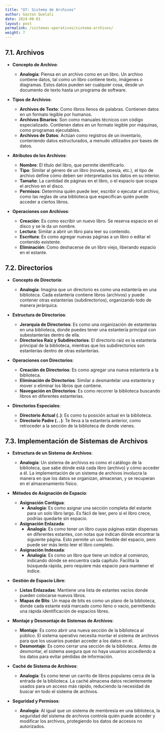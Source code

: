 ```yaml
---
title: "U7: Sistema de Archivos"
author: Gaston Quelali
date: 2024-08-01
layout: post
permalink: /sistemas-operativos/sistema-archivos/
weight: 7
---
```


## **7.1. Archivos**
- **Concepto de Archivo**:
  - **Analogía**: Piensa en un archivo como en un libro. Un archivo contiene datos, tal como un libro contiene texto, imágenes o diagramas. Estos datos pueden ser cualquier cosa, desde un documento de texto hasta un programa de software.
  
- **Tipos de Archivos**:
  - **Archivos de Texto**: Como libros llenos de palabras. Contienen datos en un formato legible por humanos.
  - **Archivos Binarios**: Son como manuales técnicos con código especializado. Contienen datos en un formato legible por máquinas, como programas ejecutables.
  - **Archivos de Datos**: Actúan como registros de un inventario, conteniendo datos estructurados, a menudo utilizados por bases de datos.

- **Atributos de los Archivos**:
  - **Nombre**: El título del libro, que permite identificarlo.
  - **Tipo**: Similar al género de un libro (novela, poesía, etc.), el tipo de archivo define cómo deben ser interpretados los datos en su interior.
  - **Tamaño**: La cantidad de páginas en el libro, o el espacio que ocupa el archivo en el disco.
  - **Permisos**: Determina quién puede leer, escribir o ejecutar el archivo, como las reglas de una biblioteca que especifican quién puede acceder a ciertos libros.

- **Operaciones con Archivos**:
  - **Creación**: Es como escribir un nuevo libro. Se reserva espacio en el disco y se le da un nombre.
  - **Lectura**: Similar a abrir un libro para leer su contenido.
  - **Escritura**: Es como agregar nuevas páginas a un libro o editar el contenido existente.
  - **Eliminación**: Como deshacerse de un libro viejo, liberando espacio en el estante.

## **7.2. Directorios**
- **Concepto de Directorio**:
  - **Analogía**: Imagina que un directorio es como una estantería en una biblioteca. Cada estantería contiene libros (archivos) y puede contener otras estanterías (subdirectorios), organizando todo de manera jerárquica.

- **Estructura de Directorios**:
  - **Jerarquía de Directorios**: Es como una organización de estanterías en una biblioteca, donde puedes tener una estantería principal con subestanterías dentro de ella.
  - **Directorios Raíz y Subdirectorios**: El directorio raíz es la estantería principal de la biblioteca, mientras que los subdirectorios son estanterías dentro de otras estanterías.

- **Operaciones con Directorios**:
  - **Creación de Directorios**: Es como agregar una nueva estantería a la biblioteca.
  - **Eliminación de Directorios**: Similar a desmantelar una estantería y mover o eliminar los libros que contiene.
  - **Navegación en Directorios**: Es como recorrer la biblioteca buscando libros en diferentes estanterías.

- **Directorios Especiales**:
  - **Directorio Actual (`.`)**: Es como tu posición actual en la biblioteca.
  - **Directorio Padre (`..`)**: Te lleva a la estantería anterior, como retroceder a la sección de la biblioteca de donde vienes.

## **7.3. Implementación de Sistemas de Archivos**
- **Estructura de un Sistema de Archivos**:
  - **Analogía**: Un sistema de archivos es como el catálogo de la biblioteca, que sabe dónde está cada libro (archivo) y cómo acceder a él. La implementación de un sistema de archivos involucra la manera en que los datos se organizan, almacenan, y se recuperan en el almacenamiento físico.

- **Métodos de Asignación de Espacio**:
  - **Asignación Contigua**:
    - **Analogía**: Es como asignar una sección completa del estante para un solo libro largo. Es fácil de leer, pero si el libro crece, podrías quedarte sin espacio.
  - **Asignación Enlazada**:
    - **Analogía**: Es como tener un libro cuyas páginas están dispersas en diferentes estantes, con notas que indican dónde encontrar la siguiente página. Esto permite un uso flexible del espacio, pero puede ser más lento leer el libro completo.
  - **Asignación Indexada**:
    - **Analogía**: Es como un libro que tiene un índice al comienzo, indicando dónde se encuentra cada capítulo. Facilita la búsqueda rápida, pero requiere más espacio para mantener el índice.

- **Gestión de Espacio Libre**:
  - **Listas Enlazadas**: Mantiene una lista de estantes vacíos donde pueden colocarse nuevos libros.
  - **Mapas de Bits**: Un mapa de bits es como un plano de la biblioteca, donde cada estante está marcado como lleno o vacío, permitiendo una rápida identificación de espacios libres.

- **Montaje y Desmontaje de Sistemas de Archivos**:
  - **Montaje**: Es como abrir una nueva sección de la biblioteca al público. El sistema operativo necesita montar el sistema de archivos para que los usuarios puedan acceder a los datos en él.
  - **Desmontaje**: Es como cerrar una sección de la biblioteca. Antes de desmontar, el sistema asegura que no haya usuarios accediendo a los datos para evitar pérdidas de información.

- **Caché de Sistema de Archivos**:
  - **Analogía**: Es como tener un carrito de libros populares cerca de la entrada de la biblioteca. La caché almacena datos recientemente usados para un acceso más rápido, reduciendo la necesidad de buscar en todo el sistema de archivos.

- **Seguridad y Permisos**:
  - **Analogía**: Al igual que un sistema de membresía en una biblioteca, la seguridad del sistema de archivos controla quién puede acceder y modificar los archivos, protegiendo los datos de accesos no autorizados.

